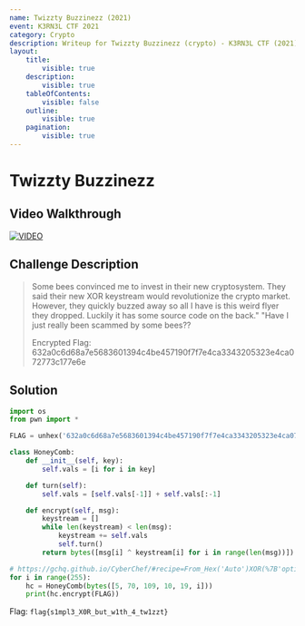```yaml
---
name: Twizzty Buzzinezz (2021)
event: K3RN3L CTF 2021
category: Crypto
description: Writeup for Twizzty Buzzinezz (crypto) - K3RN3L CTF (2021) 💜
layout:
    title:
        visible: true
    description:
        visible: true
    tableOfContents:
        visible: false
    outline:
        visible: true
    pagination:
        visible: true
---
```


# Twizzty Buzzinezz

## Video Walkthrough

[![VIDEO](https://img.youtube.com/vi/jSyLy_SfoyQ/0.jpg)](https://youtu.be/jSyLy_SfoyQ "K3RN3L 2021: Twizzty Buzzinezz")

## Challenge Description

> Some bees convinced me to invest in their new cryptosystem. They said their new XOR keystream would revolutionize the crypto market. However, they quickly buzzed away so all I have is this weird flyer they dropped. Luckily it has some source code on the back." "Have I just really been scammed by some bees??
>
> Encrypted Flag: 632a0c6d68a7e5683601394c4be457190f7f7e4ca3343205323e4ca072773c177e6e

## Solution

```py
import os
from pwn import *

FLAG = unhex('632a0c6d68a7e5683601394c4be457190f7f7e4ca3343205323e4ca072773c177e6e')

class HoneyComb:
    def __init__(self, key):
        self.vals = [i for i in key]

    def turn(self):
        self.vals = [self.vals[-1]] + self.vals[:-1]

    def encrypt(self, msg):
        keystream = []
        while len(keystream) < len(msg):
            keystream += self.vals
            self.turn()
        return bytes([msg[i] ^ keystream[i] for i in range(len(msg))])

# https://gchq.github.io/CyberChef/#recipe=From_Hex('Auto')XOR(%7B'option':'Latin1','string':'flag%7B'%7D,'Standard',false)To_Decimal('Comma',false)&input=NjMyYTBjNmQ2OA
for i in range(255):
    hc = HoneyComb(bytes([5, 70, 109, 10, 19, i]))
    print(hc.encrypt(FLAG))
```

Flag: `flag{s1mpl3_X0R_but_w1th_4_tw1zzt}`
